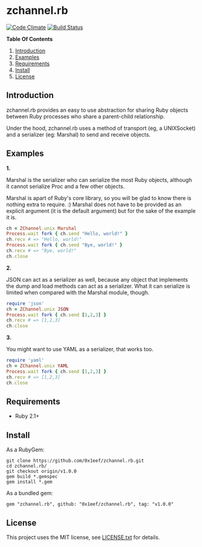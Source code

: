 # zchannel.rb

[![Code Climate](https://codeclimate.com/github/0x1eef/zchannel.rb/badges/gpa.svg)](https://codeclimate.com/github/0x1eef/zchannel.rb)
[![Build Status](https://travis-ci.org/0x1eef/zchannel.rb.svg?branch=master)](https://travis-ci.org/0x1eef/zchannel.rb)

__Table Of Contents__

1. <a href="#introduction">Introduction</a>
2. <a href="#examples">Examples</a>
3. <a href="#requirements">Requirements</a>
4. <a href="#install">Install</a>
5. <a href="#license">License</a>


## <a id="introduction">Introduction</a>

zchannel.rb provides an easy to use abstraction for sharing Ruby objects 
between Ruby processes who share a parent-child relationship.

Under the hood, zchannel.rb uses a method of transport (eg, a UNIXSocket)
and a serializer (eg: Marshal) to send and receive objects.

## <a id="examples">Examples</a>

__1.__

Marshal is the serializer who can serialize the most Ruby objects, although
it cannot serialize Proc and a few other objects. 

Marshal is apart of Ruby's core library, so you will be glad to know there is 
nothing extra to require. :) Marshal does not have to be provided as an explicit
argument (it is the default argument) but for the sake of the example it is.

```ruby
ch = ZChannel.unix Marshal
Process.wait fork { ch.send "Hello, world!" }
ch.recv # => "Hello, world!"
Process.wait fork { ch.send "Bye, world!" }
ch.recv # => "Bye, world!"
ch.close
```

__2.__

JSON can act as a serializer as well, because any object that implements the dump and load 
methods can act as a serializer. What it can serialize is limited when compared with the 
Marshal module, though.

```ruby
require 'json'
ch = ZChannel.unix JSON
Process.wait fork { ch.send [1,2,3] }
ch.recv # => [1,2,3]
ch.close
```

__3.__

You might want to use YAML as a serializer, that works too. 

```ruby
require 'yaml'
ch = ZChannel.unix YAML
Process.wait fork { ch.send [1,2,3] }
ch.recv # => [1,2,3]
ch.close
```

## <a id="requirements"> Requirements </a>

* Ruby 2.1+

## <a id="install">Install</a>

As a RubyGem:

    git clone https://github.com/0x1eef/zchannel.rb.git
    cd zchannel.rb/
    git checkout origin/v1.0.0
    gem build *.gemspec
    gem install *.gem

As a bundled gem:

    gem "zchannel.rb", github: "0x1eef/zchannel.rb", tag: "v1.0.0" 

## <a id="license"> License </a>

This project uses the MIT license, see [LICENSE.txt](./LICENSE.txt) for details.
